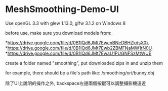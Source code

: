 # MeshSmoothing-Demo-UI

Use openGL 3.3 with glew 1.13.0, glfw 3.1.2 on Windows 8

before use, make sure you download models from:

*https://drive.google.com/file/d/0B1IQd6JMt7EwcnBNeDBHZkdsX0k
*https://drive.google.com/file/d/0B1IQd6JMt7Ewb2ZBMFNaMW1tN0U
*https://drive.google.com/file/d/0B1IQd6JMt7EwaU1PUGNFSzMtWUE

create a folder named "smoothing", put downloaded zips in and unzip them 

for example, there should be a file's path like: /smoothing/ori/bunny.obj


除了UI上說明的操作之外, backspace左邊兩個按鍵可以調整攝影機遠近

